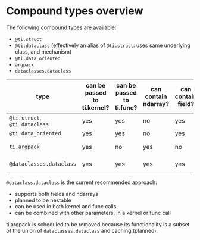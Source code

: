 # Compound types overview

The following compound types are available:
- `@ti.struct`
- `@ti.dataclass` (effectively an alias of `@ti.struct`: uses same underlying class, and mechanism)
- `@ti.data_oriented`
- `argpack`
- `dataclasses.dataclass`

| type                               | can be passed to ti.kernel? | can be passed to ti.func? | can contain ndarray? | can contain field? | can be mixed with other parameters? | supports differentiation? | can be nested? | caches arguments? | comments |
|------------------------------------|-----------------------------|---------------------------|----------------------|--------------------|-------------------------------------|---------------------------|----------------|-------------------|----------|
| `@ti.struct`, `@ti.dataclass`      |                         yes | yes                       |                   no |                yes | yes                                 | yes                       | yes            | no                |          |
| `@ti.data_oriented`                |yes                          | yes                       | no                   |  yes               |yes                                   | yes                       | no             | no                |          |
| `ti.argpack`                          |yes                          | no                        | yes                  | no                 | no                                   | yes                      | yes            | yes               | scheduled to be removed |
| `@dataclasses.dataclass`            | yes                         | yes                       | yes                  | yes                | yes                                   | yes                     |planned         | no                | recommended approach |

`@dataclass.dataclass` is the current recommended approach:
- supports both fields and ndarrays
- planned to be nestable
- can be used in both kernel and func calls
- can be combined with other parameters, in a kernel or func call

ti.argpack is scheduled to be removed because its functionality is a subset of the union of `dataclasses.dataclass` and caching (planned).

